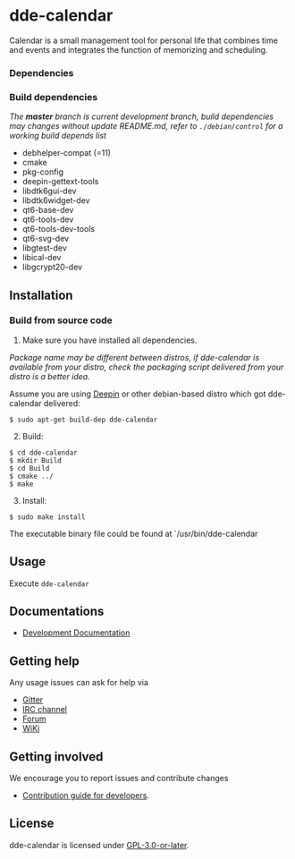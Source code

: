 # dde-calendar

Calendar is a small management tool for personal life that combines time and events and integrates the function of memorizing and scheduling.

### Dependencies

### Build dependencies

_The **master** branch is current development branch, build dependencies may changes without update README.md, refer to `./debian/control` for a working build depends list_

* debhelper-compat (=11)
* cmake
* pkg-config
* deepin-gettext-tools
* libdtk6gui-dev
* libdtk6widget-dev
* qt6-base-dev
* qt6-tools-dev
* qt6-tools-dev-tools
* qt6-svg-dev
* libgtest-dev
* libical-dev
* libgcrypt20-dev

## Installation

### Build from source code

1. Make sure you have installed all dependencies.

_Package name may be different between distros, if dde-calendar is available from your distro, check the packaging script delivered from your distro is a better idea._

Assume you are using [Deepin](https://distrowatch.com/table.php?distribution=deepin) or other debian-based distro which got dde-calendar delivered:

``` shell
$ sudo apt-get build-dep dde-calendar
```

2. Build:

```
$ cd dde-calendar
$ mkdir Build
$ cd Build
$ cmake ../
$ make
```

3. Install:

```
$ sudo make install
```

The executable binary file could be found at `/usr/bin/dde-calendar

## Usage

Execute `dde-calendar`

## Documentations

 - [Development Documentation](https://linuxdeepin.github.io/)

## Getting help

Any usage issues can ask for help via

* [Gitter](https://gitter.im/orgs/linuxdeepin/rooms)
* [IRC channel](https://webchat.freenode.net/?channels=deepin)
* [Forum](https://bbs.deepin.org)
* [WiKi](https://wiki.deepin.org/)

## Getting involved

We encourage you to report issues and contribute changes

* [Contribution guide for developers](https://github.com/linuxdeepin/developer-center/wiki/Contribution-Guidelines-for-Developers-en). 

## License

dde-calendar is licensed under [GPL-3.0-or-later](LICENSE.txt).